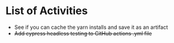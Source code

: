# List of Activities

- See if you can cache the yarn installs and save it as an artifact
- ~~Add cypress headless testing to GitHub actions .yml file~~
